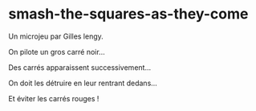 # smash-the-squares-as-they-come

Un microjeu par Gilles lengy.

On pilote un gros carré noir...

Des carrés apparaissent successivement...

On doit les détruire en leur rentrant dedans...

Et éviter les carrés rouges !